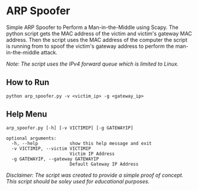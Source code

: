 # ARP Spoofer
Simple ARP Spoofer to Perform a Man-in-the-Middle using Scapy. The python script gets the MAC address of the victim and victim's gateway MAC address. Then the script uses the MAC address of the computer the script is running from to spoof the victim's gateway address to perform the man-in-the-middle attack. 

*Note: The script uses the IPv4 forward queue which is limited to Linux.*

## How to Run
```
python arp_spoofer.py -v <victim_ip> -g <gateway_ip>
```

## Help Menu
```
arp_spoofer.py [-h] [-v VICTIMIP] [-g GATEWAYIP]

optional arguments:
  -h, --help            show this help message and exit
  -v VICTIMIP, --victim VICTIMIP
                        Victim IP Address
  -g GATEWAYIP, --gateway GATEWAYIP
                        Default Gateway IP Address
```


*Disclaimer: The script was created to provide a simple proof of concept. This script should be soley used for educational purposes.*
